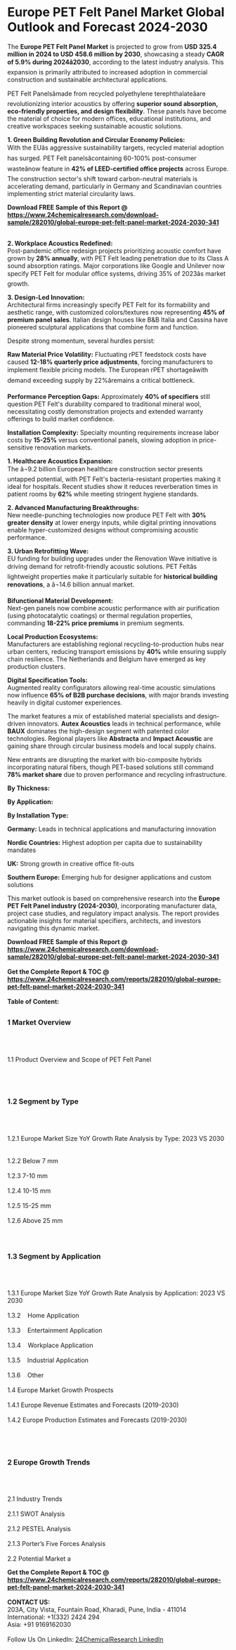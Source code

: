 <h1>Europe PET Felt Panel Market Global Outlook and Forecast 2024-2030</h1><p>The <strong>Europe PET Felt Panel Market</strong> is projected to grow from <strong>USD 325.4 million in 2024 to USD 458.6 million by 2030</strong>, showcasing a steady <strong>CAGR of 5.9% during 2024â2030</strong>, according to the latest industry analysis. This expansion is primarily attributed to increased adoption in commercial construction and sustainable architectural applications.</p><p>PET Felt Panelsâmade from recycled polyethylene terephthalateâare revolutionizing interior acoustics by offering <strong>superior sound absorption, eco-friendly properties, and design flexibility</strong>. These panels have become the material of choice for modern offices, educational institutions, and creative workspaces seeking sustainable acoustic solutions.</p><p><strong>1. Green Building Revolution and Circular Economy Policies:</strong><br>
With the EUâs aggressive sustainability targets, recycled material adoption has surged. PET Felt panelsâcontaining 60-100% post-consumer wasteânow feature in <strong>42% of LEED-certified office projects</strong> across Europe. The construction sector's shift toward carbon-neutral materials is accelerating demand, particularly in Germany and Scandinavian countries implementing strict material circularity laws.</p><div><b>Download FREE Sample of this Report @ 
            <a href="https://www.24chemicalresearch.com/download-sample/282010/global-europe-pet-felt-panel-market-2024-2030-341">
            https://www.24chemicalresearch.com/download-sample/282010/global-europe-pet-felt-panel-market-2024-2030-341</a></b></div><br><p><strong>2. Workplace Acoustics Redefined:</strong><br>
Post-pandemic office redesign projects prioritizing acoustic comfort have grown by <strong>28% annually</strong>, with PET Felt leading penetration due to its Class A sound absorption ratings. Major corporations like Google and Unilever now specify PET Felt for modular office systems, driving 35% of 2023âs market growth.</p><p><strong>3. Design-Led Innovation:</strong><br>
Architectural firms increasingly specify PET Felt for its formability and aesthetic range, with customized colors/textures now representing <strong>45% of premium panel sales</strong>. Italian design houses like B&amp;B Italia and Cassina have pioneered sculptural applications that combine form and function.</p><p>Despite strong momentum, several hurdles persist:</p><p><strong>Raw Material Price Volatility:</strong> Fluctuating rPET feedstock costs have caused <strong>12-18% quarterly price adjustments</strong>, forcing manufacturers to implement flexible pricing models. The European rPET shortageâwith demand exceeding supply by 22%âremains a critical bottleneck.</p><p><strong>Performance Perception Gaps:</strong> Approximately <strong>40% of specifiers</strong> still question PET Felt's durability compared to traditional mineral wool, necessitating costly demonstration projects and extended warranty offerings to build market confidence.</p><p><strong>Installation Complexity:</strong> Specialty mounting requirements increase labor costs by <strong>15-25%</strong> versus conventional panels, slowing adoption in price-sensitive renovation markets.</p><p><strong>1. Healthcare Acoustics Expansion:</strong><br>
The â¬9.2 billion European healthcare construction sector presents untapped potential, with PET Felt's bacteria-resistant properties making it ideal for hospitals. Recent studies show it reduces reverberation times in patient rooms by <strong>62%</strong> while meeting stringent hygiene standards.</p><p><strong>2. Advanced Manufacturing Breakthroughs:</strong><br>
New needle-punching technologies now produce PET Felt with <strong>30% greater density</strong> at lower energy inputs, while digital printing innovations enable hyper-customized designs without compromising acoustic performance.</p><p><strong>3. Urban Retrofitting Wave:</strong><br>
EU funding for building upgrades under the Renovation Wave initiative is driving demand for retrofit-friendly acoustic solutions. PET Feltâs lightweight properties make it particularly suitable for <strong>historical building renovations</strong>, a â¬14.6 billion annual market.</p><p><strong>Bifunctional Material Development:</strong><br>
	Next-gen panels now combine acoustic performance with air purification (using photocatalytic coatings) or thermal regulation properties, commanding <strong>18-22% price premiums</strong> in premium segments.</p><p><strong>Local Production Ecosystems:</strong><br>
	Manufacturers are establishing regional recycling-to-production hubs near urban centers, reducing transport emissions by <strong>40%</strong> while ensuring supply chain resilience. The Netherlands and Belgium have emerged as key production clusters.</p><p><strong>Digital Specification Tools:</strong><br>
	Augmented reality configurators allowing real-time acoustic simulations now influence <strong>65% of B2B purchase decisions</strong>, with major brands investing heavily in digital customer experiences.</p><p>The market features a mix of established material specialists and design-driven innovators. <strong>Autex Acoustics</strong> leads in technical performance, while <strong>BAUX</strong> dominates the high-design segment with patented color technologies. Regional players like <strong>Abstracta</strong> and <strong>Impact Acoustic</strong> are gaining share through circular business models and local supply chains.</p><p>New entrants are disrupting the market with bio-composite hybrids incorporating natural fibers, though PET-based solutions still command <strong>78% market share</strong> due to proven performance and recycling infrastructure.</p><p><strong>By Thickness:</strong></p><p><strong>By Application:</strong></p><p><strong>By Installation Type:</strong></p><p><strong>Germany:</strong> Leads in technical applications and manufacturing innovation</p><p><strong>Nordic Countries:</strong> Highest adoption per capita due to sustainability mandates</p><p><strong>UK:</strong> Strong growth in creative office fit-outs</p><p><strong>Southern Europe:</strong> Emerging hub for designer applications and custom solutions</p><p>This market outlook is based on comprehensive research into the <strong>Europe PET Felt Panel industry (2024-2030)</strong>, incorporating manufacturer data, project case studies, and regulatory impact analysis. The report provides actionable insights for material specifiers, architects, and investors navigating this dynamic market.</p><div><b>Download FREE Sample of this Report @ 
            <a href="https://www.24chemicalresearch.com/download-sample/282010/global-europe-pet-felt-panel-market-2024-2030-341">
            https://www.24chemicalresearch.com/download-sample/282010/global-europe-pet-felt-panel-market-2024-2030-341</a></b></div><br><div><b>Get the Complete Report & TOC @ 
            <a href="https://www.24chemicalresearch.com/reports/282010/global-europe-pet-felt-panel-market-2024-2030-341">
            https://www.24chemicalresearch.com/reports/282010/global-europe-pet-felt-panel-market-2024-2030-341</a></b></div><br>
            <b>Table of Content:</b><p><h2><span style="font-size:16px"><strong>1 Market Overview&nbsp;&nbsp; &nbsp;</strong></span></h2><br />
<br />
<p>1.1 Product Overview and Scope of PET Felt Panel&nbsp;</p><br />
<br />
<h2><strong><span style="font-size:16px">1.2 Segment by Type&nbsp;&nbsp; &nbsp;</span></strong></h2><br />
<br />
<p>1.2.1 Europe Market Size YoY Growth Rate Analysis by Type: 2023 VS 2030&nbsp;&nbsp; &nbsp;<br /><br />
1.2.2 Below 7 mm&nbsp;&nbsp; &nbsp;<br /><br />
1.2.3 7-10 mm<br /><br />
1.2.4 10-15 mm<br /><br />
1.2.5 15-25 mm<br /><br />
1.2.6 Above 25 mm<br /><br />
<br />
<h2><span style="font-size:16px"><strong>1.3 Segment by Application&nbsp;&nbsp;</strong></span></h2><br />
<br />
<p>1.3.1 Europe Market Size YoY Growth Rate Analysis by Application: 2023 VS 2030&nbsp;&nbsp; &nbsp;<br /><br />
1.3.2&nbsp;&nbsp; &nbsp;Home Application<br /><br />
1.3.3&nbsp;&nbsp; &nbsp;Entertainment Application<br /><br />
1.3.4&nbsp;&nbsp; &nbsp;Workplace Application<br /><br />
1.3.5&nbsp;&nbsp; &nbsp;Industrial Application<br /><br />
1.3.6&nbsp;&nbsp; &nbsp;Other<br /><br />
1.4 Europe Market Growth Prospects&nbsp;&nbsp; &nbsp;<br /><br />
1.4.1 Europe Revenue Estimates and Forecasts (2019-2030)&nbsp;&nbsp; &nbsp;<br /><br />
1.4.2 Europe Production Estimates and Forecasts (2019-2030)&nbsp;&nbsp;</p><br />
<br />
<h2><span style="font-size:16px"><strong>2 Europe Growth Trends&nbsp;&nbsp; &nbsp;</strong></span></h2><br />
<br />
<p>2.1 Industry Trends&nbsp;&nbsp; &nbsp;<br /><br />
2.1.1 SWOT Analysis&nbsp;&nbsp; &nbsp;<br /><br />
2.1.2 PESTEL Analysis&nbsp;&nbsp; &nbsp;<br /><br />
2.1.3 Porter&rsquo;s Five Forces Analysis&nbsp;&nbsp; &nbsp;<br /><br />
2.2 Potential Market a</p><div><b>Get the Complete Report & TOC @ 
            <a href="https://www.24chemicalresearch.com/reports/282010/global-europe-pet-felt-panel-market-2024-2030-341">
            https://www.24chemicalresearch.com/reports/282010/global-europe-pet-felt-panel-market-2024-2030-341</a></b></div><br><b>CONTACT US:</b><br>
            203A, City Vista, Fountain Road, Kharadi, Pune, India - 411014<br>
            International: +1(332) 2424 294<br>
            Asia: +91 9169162030 <br><br>
            Follow Us On LinkedIn: <a href="https://www.linkedin.com/company/24chemicalresearch/">24ChemicalResearch LinkedIn</a>